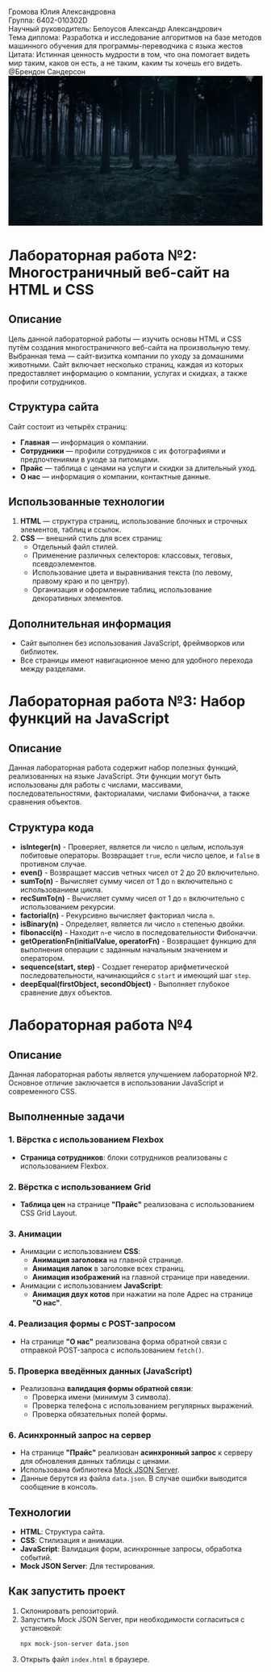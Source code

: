 Громова Юлия Александровна  
Группа: 6402-010302D  
Научный руководитель: Белоусов Александр Александрович  
Тема диплома: Разработка и исследование алгоритмов на базе методов машинного обучения для программы-переводчика с языка жестов  
Цитата: Истинная ценность мудрости в том, что она помогает видеть мир таким, каков он есть, а не таким, каким ты хочешь его видеть. @Брендон Сандерсон  
![Image](https://github.com/JuliaGromova/web6402gromovaya/raw/main/Forest.jpg)


# Лабораторная работа №2: Многостраничный веб-сайт на HTML и CSS

## Описание
Цель данной лабораторной работы — изучить основы HTML и CSS путём создания многостраничного веб-сайта на произвольную тему. Выбранная тема — сайт-визитка компании по уходу за домашними животными. Сайт включает несколько страниц, каждая из которых предоставляет информацию о компании, услугах и скидках, а также профили сотрудников.

## Структура сайта
Сайт состоит из четырёх страниц:
- **Главная** — информация о компании.
- **Сотрудники** — профили сотрудников с их фотографиями и предпочтениями в уходе за питомцами.
- **Прайс** — таблица с ценами на услуги и скидки за длительный уход.
- **О нас** — информация о компании, контактные данные.

## Использованные технологии
1. **HTML** — структура страниц, использование блочных и строчных элементов, таблиц и ссылок.
2. **CSS** — внешний стиль для всех страниц:
   - Отдельный файл стилей.
   - Применение различных селекторов: классовых, теговых, псевдоэлементов.
   - Использование цвета и выравнивания текста (по левому, правому краю и по центру).
   - Организация и оформление таблиц, использование декоративных элементов.

## Дополнительная информация
- Сайт выполнен без использования JavaScript, фреймворков или библиотек.
- Все страницы имеют навигационное меню для удобного перехода между разделами.


# Лабораторная работа №3: Набор функций на JavaScript

## Описание
Данная лабораторная работа содержит набор полезных функций, реализованных на языке JavaScript. Эти функции могут быть использованы для работы с числами, массивами, последовательностями, факториалами, числами Фибоначчи, а также сравнения объектов.

## Структура кода

- **isInteger(n)** - Проверяет, является ли число `n` целым, используя побитовые операторы. Возвращает `true`, если число целое, и `false` в противном случае.
- **even()** - Возвращает массив четных чисел от 2 до 20 включительно.
- **sumTo(n)** - Вычисляет сумму чисел от 1 до `n` включительно с использованием цикла.
- **recSumTo(n)** - Вычисляет сумму чисел от 1 до `n` включительно с использованием рекурсии.
- **factorial(n)** - Рекурсивно вычисляет факториал числа `n`.
- **isBinary(n)** - Определяет, является ли число `n` степенью двойки.
- **fibonacci(n)** - Находит `n`-е число в последовательности Фибоначчи.
- **getOperationFn(initialValue, operatorFn)** - Возвращает функцию для выполнения операции с заданным начальным значением и оператором.
- **sequence(start, step)** - Создает генератор арифметической последовательности, начинающийся с `start` и имеющий шаг `step`.
- **deepEqual(firstObject, secondObject)** - Выполняет глубокое сравнение двух объектов.


# Лабораторная работа №4

## Описание
Данная лабораторная работы является улучшением лабораторной №2. Основное отличие заключается в использовании JavaScript и современного CSS.

## Выполненные задачи

### 1. Вёрстка с использованием Flexbox
- **Страница сотрудников**: блоки сотрудников реализованы с использованием Flexbox.

### 2. Вёрстка с использованием Grid
- **Таблица цен** на странице **"Прайс"** реализована с использованием CSS Grid Layout.

### 3. Анимации
- Анимации с использованием **CSS**:
	- **Анимация заголовка** на главной странице.
	- **Анимация лапок** в заголовке всех страниц.
	- **Анимация изображений** на главной странице при наведении.
- Анимации с использованием **JavaScript**:
	- **Анимация двух котов** при нажатии на поле Адрес на странице **"О нас"**.

### 4. Реализация формы с POST-запросом
- На странице **"О нас"** реализована форма обратной связи с отправкой POST-запроса с использованием `fetch()`.

### 5. Проверка введённых данных (JavaScript)
- Реализована **валидация формы обратной связи**:
  - Проверка имени (минимум 3 символа).
  - Проверка телефона с использованием регулярных выражений.
  - Проверка обязательных полей формы.

### 6. Асинхронный запрос на сервер
- На странице **"Прайс"** реализован **асинхронный запрос** к серверу для обновления данных таблицы с ценами.
- Использована библиотека [Mock JSON Server](https://github.com/ajoelp/mock-json-server).
- Данные берутся из файла `data.json`. В случае ошибки выводится сообщение в консоль.

## Технологии
- **HTML**: Структура сайта.
- **CSS**: Стилизация и анимации.
- **JavaScript**: Валидация форм, асинхронные запросы, обработка событий.
- **Mock JSON Server**: Для тестирования.

## Как запустить проект
1. Склонировать репозиторий.
2. Запустить Mock JSON Server, при необходимости согласиться с установкой:
   ```bash
   npx mock-json-server data.json
   ```
3. Открыть файл `index.html` в браузере.



